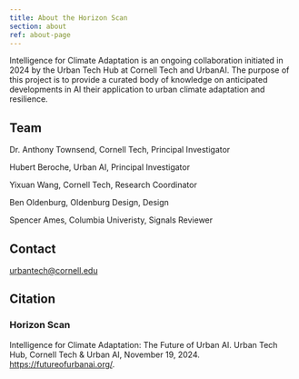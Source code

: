 ```yaml
---
title: About the Horizon Scan
section: about
ref: about-page
---
```


Intelligence for Climate Adaptation is an ongoing collaboration initiated in 2024 by the Urban Tech Hub at Cornell Tech and UrbanAI. The purpose of this project is to provide a curated body of knowledge on anticipated developments in AI their application to urban climate adaptation and resilience.

## Team

Dr. Anthony Townsend, Cornell Tech, Principal Investigator

Hubert Beroche, Urban AI, Principal Investigator

Yixuan Wang, Cornell Tech, Research Coordinator

Ben Oldenburg, Oldenburg Design, Design

Spencer Ames, Columbia Univeristy, Signals Reviewer

## Contact

urbantech@cornell.edu

## Citation

### Horizon Scan

Intelligence for Climate Adaptation: The Future of Urban AI. Urban Tech Hub, Cornell Tech & Urban AI, November 19, 2024. https://futureofurbanai.org/.
